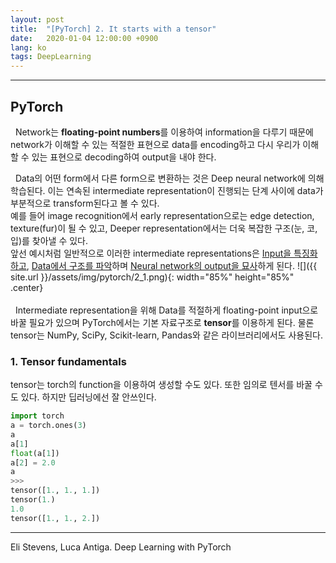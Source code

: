 ```yaml
---
layout: post
title:  "[PyTorch] 2. It starts with a tensor"
date:   2020-01-04 12:00:00 +0900
lang: ko
tags: DeepLearning
---
```

<hr>

## PyTorch ##

&nbsp;&nbsp;Network는 **floating-point numbers**를 이용하여 information을 다루기 때문에 network가 이해할 수 있는 적절한 표현으로 data를 encoding하고 다시 우리가 이해할 수 있는 표현으로 decoding하여 output을 내야 한다.<br>

&nbsp;&nbsp;Data의 어떤 form에서 다른 form으로 변환하는 것은 Deep neural network에 의해 학습된다. 이는 연속된 intermediate representation이 진행되는 단계 사이에 data가 부분적으로 transform된다고 볼 수 있다. <br>예를 들어 image recognition에서 early representation으로는 edge detection, texture(fur)이 될 수 있고, Deeper representation에서는 더욱 복잡한 구조(눈, 코, 입)를 찾아낼 수 있다.<br>
앞선 예시처럼 일반적으로 이러한 intermediate representations은 <u>Input을 특징화하고</u>, <u>Data에서 구조를 파악</u>하며 <u>Neural network의 output을 묘사</u>하게 된다.
![]({{ site.url }}/assets/img/pytorch/2_1.png){: width="85%" height="85%" .center}
<br><br>
&nbsp;&nbsp;Intermediate representation을 위해 Data를 적절하게 floating-point input으로 바꿀 필요가 있으며 PyTorch에서는 기본 자료구조로 **tensor**를 이용하게 된다. 물론 tensor는 NumPy, SciPy, Scikit-learn, Pandas와 같은 라이브러리에서도 사용된다.


### 1. Tensor fundamentals ###
tensor는 torch의 function을 이용하여 생성할 수도 있다. 또한 임의로 텐서를 바꿀 수도 있다. 하지만 딥러닝에선 잘 안쓰인다.
~~~ python 
import torch
a = torch.ones(3)
a
a[1]
float(a[1])
a[2] = 2.0
a
>>>
tensor([1., 1., 1.])
tensor(1.)
1.0
tensor([1., 1., 2.])
~~~





<hr>
Eli Stevens, Luca Antiga. Deep Learning with PyTorch



